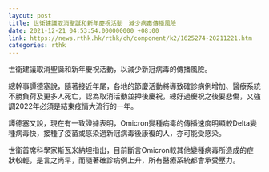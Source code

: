 ```yaml
---
layout: post
title: 世衛建議取消聖誕和新年慶祝活動　減少病毒傳播風險
date: 2021-12-21 04:53:54.000000000 +08:00
link: https://news.rthk.hk/rthk/ch/component/k2/1625274-20211221.htm
categories: rthk
---
```


世衛建議取消聖誕和新年慶祝活動，以減少新冠病毒的傳播風險。

總幹事譚德塞說，隨著接近年尾，各地的節慶活動將導致確診病例增加、醫療系統不勝負荷及更多人死亡，認為取消活動並押後慶祝，總好過慶祝之後要悲傷，又強調2022年必須是結束疫情大流行的一年。

譚德塞又說，現在有一致證據表明，Omicron變種病毒的傳播速度明顯較Delta變種病毒快，接種了疫苗或感染過新冠病毒後康復的人，亦可能受感染。

世衛首席科學家斯瓦米納坦指出，目前斷言Omicron較其他變種病毒所造成的症狀較輕，是言之尚早，而隨著確診病例上升，所有醫療系統都會承受壓力。
